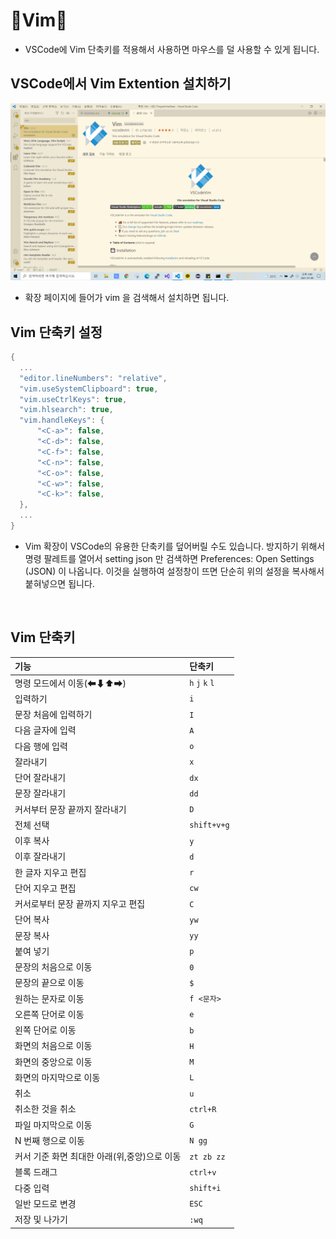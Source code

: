 # 🌊Vim🌊
- VSCode에 Vim 단축키를 적용해서 사용하면 마우스를 덜 사용할 수 있게 됩니다.


## VSCode에서 Vim Extention 설치하기
![img](img/vim.png)
- 확장 페이지에 들어가 vim 을 검색해서 설치하면 됩니다.

## Vim 단축키 설정
```c
{
  ...
  "editor.lineNumbers": "relative",
  "vim.useSystemClipboard": true,
  "vim.useCtrlKeys": true,
  "vim.hlsearch": true,
  "vim.handleKeys": {
      "<C-a>": false,
      "<C-d>": false,
      "<C-f>": false,
      "<C-n>": false,
      "<C-o>": false,
      "<C-w>": false,
      "<C-k>": false,
  },
  ...
}
```
- Vim 확장이 VSCode의 유용한 단축키를 덮어버릴 수도 있습니다. 방지하기 위해서 명령 팔레트를 열어서 setting json 만 검색하면 Preferences: Open Settings (JSON) 이 나옵니다. 이것을 실행하여 설정창이 뜨면 단순히 위의 설정을 복사해서 붙혀넣으면 됩니다.

<br>

## Vim 단축키
| 기능 | 단축키 |
| :- | :- |
| 명령 모드에서 이동(⬅⬇⬆➡) | `h` `j` `k` `l` |
| 입력하기 | `i` |
| 문장 처음에 입력하기 | `I` |
| 다음 글자에 입력 | `A` |
| 다음 행에 입력 | `o` |
| 잘라내기 | `x` |
| 단어 잘라내기 | `dx` |
| 문장 잘라내기 | `dd` |
| 커서부터 문장 끝까지 잘라내기 | `D` |
| 전체 선택 | `shift+v+g` |
| 이후 복사 | `y` |
| 이후 잘라내기 | `d` | 
| 한 글자 지우고 편집 | `r` |
| 단어 지우고 편집 | `cw` |
| 커서로부터 문장 끝까지 지우고 편집 | `C` |
| 단어 복사 | `yw` |
| 문장 복사 | `yy` |
| 붙여 넣기 | `p` |
| 문장의 처음으로 이동 | `0` |
| 문장의 끝으로 이동 | `$` |
| 원하는 문자로 이동 | `f <문자>`|
| 오른쪽 단어로 이동 | `e` |
| 왼쪽 단어로 이동 | `b` |
| 화면의 처음으로 이동 | `H` |
| 화면의 중앙으로 이동 | `M` |
| 화면의 마지막으로 이동 | `L` |
| 취소 | `u` |
| 취소한 것을 취소 | `ctrl+R` |
| 파일 마지막으로 이동 | `G` |
| N 번째 행으로 이동 | `N gg` |
| 커서 기준 화면 최대한 아래(위,중앙)으로 이동 | `zt zb zz` |
| 블록 드래그 | `ctrl+v` |
| 다중 입력 | `shift+i` |
| 일반 모드로 변경 | `ESC` |
| 저장 및 나가기 | `:wq` |